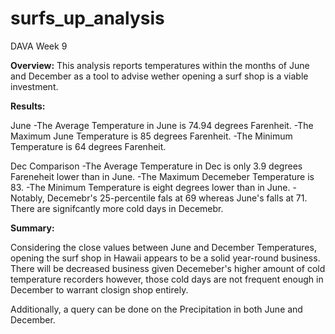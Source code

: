 # surfs_up_analysis
DAVA Week 9

**Overview:**
This analysis reports temperatures within the months of June and December as a tool to advise wether opening a surf shop is a viable investment. 


**Results:**

June
-The Average Temperature in June is 74.94 degrees Farenheit. 
-The Maximum June Temperature is 85 degrees Farenheit. 
-The Minimum Temperature is 64 degrees Farenheit. 


Dec Comparison
-The Average Temperature in Dec is only 3.9 degrees Fareneheit lower than in June. 
-The Maximum Decemeber Temperature is 83. 
-The Minimum Temperature is eight degrees lower than in June. 
-Notably, Decemebr's 25-percentile fals at 69 whereas June's falls at 71. There are signifcantly more cold days in Decemebr. 



**Summary:**

Considering the close values between June and December Temperatures, opening the surf shop in Hawaii appears to be a solid year-round business. There will be decreased business given Decemeber's higher amount of cold temperature recorders however, those cold days are not frequent enough in December to warrant closign shop entirely.  

Additionally, a query can be done on the Precipitation in both June and December.
